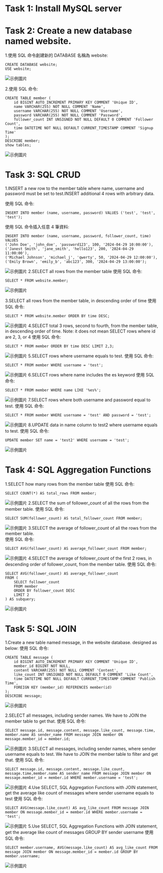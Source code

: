 # Task 1: Install MySQL server

# Task 2: Create a new database named website.

1.使用 SQL 命令創建新的 DATABASE 名稱為 website:

```
CREATE DATABASE website;
USE website;
```

![示例圖片](PIC/pic1.JPG)

2.使用 SQL 命令:

```
CREATE TABLE member (
    id BIGINT AUTO_INCREMENT PRIMARY KEY COMMENT 'Unique ID',
    name VARCHAR(255) NOT NULL COMMENT 'Name',
    username VARCHAR(255) NOT NULL COMMENT 'Username',
    password VARCHAR(255) NOT NULL COMMENT 'Password',
    follower_count INT UNSIGNED NOT NULL DEFAULT 0 COMMENT 'Follower Count',
    time DATETIME NOT NULL DEFAULT CURRENT_TIMESTAMP COMMENT 'Signup Time'
);
DESCRIBE member;
show tables;
```

![示例圖片](PIC/pic2.JPG)

# Task 3: SQL CRUD

1.INSERT a new row to the member table where name, username and password must be set to test.INSERT additional 4 rows with arbitrary data.

使用 SQL 命令:

```
INSERT INTO member (name, username, password) VALUES ('test', 'test', 'test');
```

使用 SQL 命令插入任意 4 筆資料:

```
INSERT INTO member (name, username, password, follower_count, time)
VALUES
('John Doe', 'john_doe', 'password123', 100, '2024-04-29 10:00:00'),
('Janest Smith', 'jane_smith', 'hello123', 200, '2024-04-29 11:00:00'),
('Michael Johnson', 'michael_j', 'qwerty', 50, '2024-04-29 12:00:00'),
('Emily Brown', 'emily_b', 'abc123', 300, '2024-04-29 13:00:00');
```

![示例圖片](PIC/pic3.JPG)
2.SELECT all rows from the member table
使用 SQL 命令:

```
SELECT * FROM website.member;
```

![示例圖片](PIC/pic4.JPG)

3.SELECT all rows from the member table, in descending order of time
使用 SQL 命令:

```
SELECT * FROM website.member ORDER BY time DESC;
```

![示例圖片](PIC/pic5.JPG)
4.SELECT total 3 rows, second to fourth, from the member table, in descending order of time. Note: it does not mean SELECT rows where id are 2, 3, or 4
使用 SQL 命令:

```
SELECT * FROM member ORDER BY time DESC LIMIT 2,3;
```

![示例圖片](PIC/pic6.JPG)
5.SELECT rows where username equals to test.
使用 SQL 命令:

```
SELECT * FROM member WHERE username = 'test';
```

![示例圖片](PIC/pic7.JPG)
6.SELECT rows where name includes the es keyword
使用 SQL 命令:

```
SELECT * FROM member WHERE name LIKE '%es%';
```

![示例圖片](PIC/pic8.JPG)
7.SELECT rows where both username and password equal to test.
使用 SQL 命令:

```
SELECT * FROM member WHERE username = 'test' AND password = 'test';
```

![示例圖片](PIC/pic9.JPG)
8.UPDATE data in name column to test2 where username equals to test.
使用 SQL 命令:

```
UPDATE member SET name = 'test2' WHERE username = 'test';
```

![示例圖片](PIC/pic10.JPG)

# Task 4: SQL Aggregation Functions

1.SELECT how many rows from the member table
使用 SQL 命令:

```
SELECT COUNT(*) AS total_rows FROM member;
```

![示例圖片](PIC/pic11.JPG)
2.SELECT the sum of follower_count of all the rows from the member table.
使用 SQL 命令:

```
SELECT SUM(follower_count) AS total_follower_count FROM member;
```

![示例圖片](PIC/pic12.JPG)
3.SELECT the average of follower_count of all the rows from the member table.<br>
使用 SQL 命令:

```
SELECT AVG(follower_count) AS average_follower_count FROM member;
```

![示例圖片](PIC/pic13.JPG)
4.SELECT the average of follower_count of the first 2 rows, in descending order of follower_count, from the member table.
使用 SQL 命令:

```
SELECT AVG(follower_count) AS average_follower_count
FROM (
    SELECT follower_count
    FROM member
    ORDER BY follower_count DESC
    LIMIT 2
) AS subquery;
```

![示例圖片](PIC/pic14.JPG)

# Task 5: SQL JOIN

1.Create a new table named message, in the website database. designed as below:
使用 SQL 命令:

```
CREATE TABLE message (
    id BIGINT AUTO_INCREMENT PRIMARY KEY COMMENT 'Unique ID',
    member_id BIGINT NOT NULL,
    content VARCHAR(255) NOT NULL COMMENT 'Content',
    like_count INT UNSIGNED NOT NULL DEFAULT 0 COMMENT 'Like Count',
    time DATETIME NOT NULL DEFAULT CURRENT_TIMESTAMP COMMENT 'Publish Time',
    FOREIGN KEY (member_id) REFERENCES member(id)
);
DESCRIBE message;
```

![示例圖片](PIC/picMessage.JPG)

2.SELECT all messages, including sender names. We have to JOIN the member table to get that.
使用 SQL 命令:

```
SELECT message.id, message.content, message.like_count, message.time, member.name AS sender_name FROM message JOIN member ON message.member_id = member.id;
```

![示例圖片](PIC/pic15.JPG)
3.SELECT all messages, including sender names, where sender username equals to test. We have to JOIN the member table to filter and get that.
使用 SQL 命令:

```
SELECT message.id, message.content, message.like_count, message.time,member.name AS sender_name FROM message JOIN member ON message.member_id = member.id WHERE member.username = 'test';
```

![示例圖片](PIC/pic16.JPG)
4.Use SELECT, SQL Aggregation Functions with JOIN statement, get the average like
count of messages where sender username equals to test
使用 SQL 命令:

```
SELECT AVG(message.like_count) AS avg_like_count FROM message JOIN member ON message.member_id = member.id WHERE member.username = 'test';
```

![示例圖片](PIC/pic17.JPG)
5.Use SELECT, SQL Aggregation Functions with JOIN statement, get the average like count of messages GROUP BY sender username
使用 SQL 命令:

```
SELECT member.username, AVG(message.like_count) AS avg_like_count FROM message JOIN member ON message.member_id = member.id GROUP BY member.username;
```

![示例圖片](PIC/pic18.JPG)
